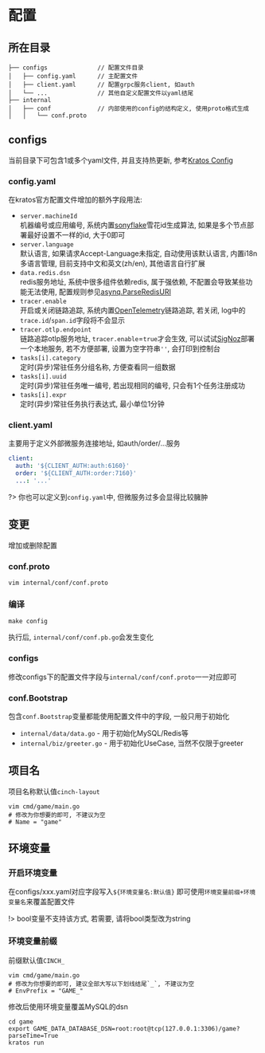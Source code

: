 # 配置


## 所在目录


```
├── configs              // 配置文件目录
│   ├── config.yaml      // 主配置文件
│   ├── client.yaml      // 配置grpc服务client, 如auth
│   └── ...              // 其他自定义配置文件以yaml结尾
├── internal
│   ├── conf             // 内部使用的config的结构定义, 使用proto格式生成
│   │   └── conf.proto
```


## configs


当前目录下可包含1或多个yaml文件, 并且支持热更新, 参考[Kratos Config](https://go-kratos.dev/docs/component/config)


### config.yaml


在kratos官方配置文件增加的额外字段用法:

- `server.machineId`  
  机器编号或应用编号, 系统内置[sonyflake](http://github.com/sony/sonyflake)雪花id生成算法, 如果是多个节点部署最好设置不一样的id, 大于0即可
- `server.language`  
  默认语言, 如果请求Accept-Language未指定, 自动使用该默认语言, 内置i18n多语言管理, 目前支持中文和英文(zh/en), 其他语言自行扩展
- `data.redis.dsn`  
  redis服务地址, 系统中很多组件依赖redis, 属于强依赖, 不配置会导致某些功能无法使用, 配置规则参见[asynq.ParseRedisURI](https://github.com/hibiken/asynq/blob/master/asynq.go#L436)
- `tracer.enable`  
  开启或关闭链路追踪, 系统内置[OpenTelemetry](https://github.com/open-telemetry/opentelemetry-go)链路追踪, 若关闭, log中的`trace.id`/`span.id`字段将不会显示
- `tracer.otlp.endpoint`  
  链路追踪otlp服务地址, `tracer.enable`=`true`才会生效, 可以试试[SigNoz](https://github.com/SigNoz/signoz/tree/develop/deploy#using-docker-compose)部署一个本地服务, 若不方便部署, 设置为空字符串`''`, 会打印到控制台
- `tasks[i].category`  
  定时(异步)常驻任务分组名称, 方便查看同一组数据
- `tasks[i].uuid`  
  定时(异步)常驻任务唯一编号, 若出现相同的编号, 只会有1个任务注册成功
- `tasks[i].expr`  
  定时(异步)常驻任务执行表达式, 最小单位1分钟


### client.yaml


主要用于定义外部微服务连接地址, 如auth/order/...服务
```yml
client:
  auth: '${CLIENT_AUTH:auth:6160}'
  order: '${CLIENT_AUTH:order:7160}'
  ...: '...'
```

?> 你也可以定义到`config.yaml`中, 但微服务过多会显得比较臃肿


## 变更


增加或删除配置

### conf.proto


```shell
vim internal/conf/conf.proto
```


### 编译


```shell
make config
```

执行后, `internal/conf/conf.pb.go`会发生变化


### configs


修改configs下的配置文件字段与`internal/conf/conf.proto`一一对应即可


### conf.Bootstrap


包含`conf.Bootstrap`变量都能使用配置文件中的字段, 一般只用于初始化
- `internal/data/data.go` - 用于初始化MySQL/Redis等
- `internal/biz/greeter.go` - 用于初始化UseCase, 当然不仅限于greeter


## 项目名


项目名称默认值`cinch-layout`

```shell
vim cmd/game/main.go
# 修改为你想要的即可, 不建议为空
# Name = "game"
```


## 环境变量


### 开启环境变量


在configs/xxx.yaml对应字段写入`${环境变量名:默认值}`
即可使用`环境变量前缀+环境变量名`来覆盖配置文件

!> bool变量不支持该方式, 若需要, 请将bool类型改为string

### 环境变量前缀


前缀默认值`CINCH_`

```shell
vim cmd/game/main.go
# 修改为你想要的即可, 建议全部大写以下划线结尾`_`, 不建议为空
# EnvPrefix = "GAME_"
```

修改后使用环境变量覆盖MySQL的dsn
```shell
cd game
export GAME_DATA_DATABASE_DSN=root:root@tcp(127.0.0.1:3306)/game?parseTime=True
kratos run
```
